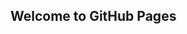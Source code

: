 ## Welcome to GitHub Pages

<script type="text/javascript">window.location.href="https://ihtcboy.com";</script>
